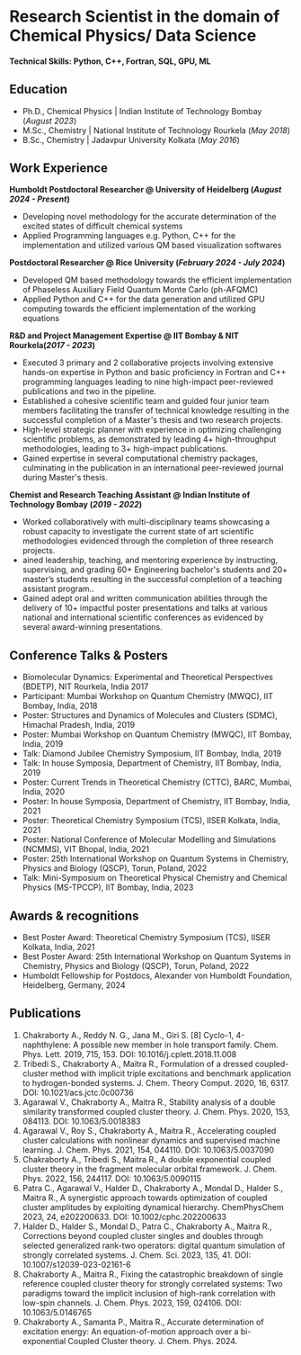 # Research Scientist in the domain of Chemical Physics/ Data Science

#### Technical Skills: Python, C++, Fortran, SQL, GPU, ML

## Education
- Ph.D., Chemical Physics | Indian Institute of Technology Bombay (_August 2023_)								       		
- M.Sc., Chemistry	| National Institute of Technology Rourkela (_May 2018_)	 			        		
- B.Sc., Chemistry | Jadavpur University Kolkata (_May 2016_)

## Work Experience
**Humboldt Postdoctoral Researcher @ University of Heidelberg (_August 2024 - Present_)**
- Developing novel methodology for the accurate determination of the excited states of difficult chemical systems 
- Applied Programming languages e.g. Python, C++ for the implementation and utilized various QM based visualization softwares

**Postdoctoral Researcher @ Rice University (_February 2024 - July 2024_)**
- Developed QM based methodology towards the efficient implementation of Phaseless Auxiliary Field Quantum Monte Carlo (ph-AFQMC)
- Applied Python and C++ for the data generation and utilized GPU computing towards the efficient implementation of the working equations

**R\&D and Project Management Expertise @ IIT Bombay & NIT Rourkela(_2017 - 2023_)**
- Executed 3 primary and 2 collaborative projects involving extensive hands-on expertise in Python and basic proficiency in Fortran and C++ programming languages leading to nine high-impact peer-reviewed publications and two in the pipeline.
- Established a cohesive scientific team and guided four junior team members facilitating the transfer of technical knowledge resulting in the successful completion of a Master's thesis and two research projects.
- High-level strategic planner with experience in optimizing challenging scientific problems, as demonstrated by leading 4+ high-throughput methodologies, leading to 3+ high-impact publications.
- Gained expertise in several computational chemistry packages, culminating in the publication in an international peer-reviewed journal during Master's thesis.

**Chemist and Research Teaching Assistant @ Indian Institute of Technology Bombay (_2019 - 2022_)**
- Worked collaboratively with multi-disciplinary teams showcasing a robust capacity to investigate the current state of art scientific methodologies evidenced through the completion of three research projects.
- ained leadership, teaching, and mentoring experience by instructing, supervising, and grading 60+ Engineering bachelor's students and 20+ master’s students resulting in the successful completion of a teaching assistant program..
-  Gained adept oral and written communication abilities through the delivery of 10+ impactful poster presentations and talks at various national and international scientific conferences as evidenced by several award-winning presentations.

## Conference Talks & Posters
- Biomolecular Dynamics: Experimental and Theoretical Perspectives (BDETP), NIT Rourkela, India 2017 
- Participant: Mumbai Workshop on Quantum Chemistry (MWQC), IIT Bombay, India, 2018
- Poster: Structures and Dynamics of Molecules and Clusters (SDMC), Himachal Pradesh, India, 2019
- Poster: Mumbai Workshop on Quantum Chemistry (MWQC), IIT Bombay, India, 2019
- Talk: Diamond Jubilee Chemistry Symposium, IIT Bombay, India, 2019
- Talk: In house Symposia, Department of Chemistry, IIT Bombay, India, 2019
- Poster: Current Trends in Theoretical Chemistry (CTTC), BARC, Mumbai, India, 2020
- Poster: In house Symposia, Department of Chemistry, IIT Bombay, India, 2021
- Poster: Theoretical Chemistry Symposium (TCS), IISER Kolkata, India, 2021
- Poster: National Conference of Molecular Modelling and Simulations (NCMMS), VIT Bhopal, India, 2021
- Poster: 25th International Workshop on Quantum Systems in Chemistry, Physics and Biology (QSCP), Torun, Poland, 2022
- Talk: Mini-Symposium on Theoretical Physical Chemistry and Chemical Physics (MS-TPCCP), IIT Bombay, India, 2023

## Awards & recognitions
- Best Poster Award: Theoretical Chemistry Symposium (TCS), IISER Kolkata, India, 2021
- Best Poster Award: 25th International Workshop on Quantum Systems in Chemistry, Physics and Biology (QSCP), Torun, Poland, 2022
- Humboldt Fellowship for Postdocs, Alexander von Humboldt Foundation, Heidelberg, Germany, 2024


## Publications
1. Chakraborty A., Reddy N. G., Jana M., Giri S. [8] Cyclo-1, 4-naphthylene: A possible new member in hole transport family. Chem. Phys. Lett. 2019, 715, 153. DOI: 10.1016/j.cplett.2018.11.008
2. Tribedi S., Chakraborty A., Maitra R., Formulation of a dressed coupled-cluster method with implicit triple excitations and benchmark application to hydrogen-bonded systems. J. Chem. Theory Comput. 2020, 16, 6317. DOI: 10.1021/acs.jctc.0c00736
3. Agarawal V., Chakraborty A., Maitra R., Stability analysis of a double similarity transformed coupled cluster theory. J. Chem. Phys. 2020, 153, 084113. DOI: 10.1063/5.0018383
4. Agarawal V., Roy S., Chakraborty A., Maitra R., Accelerating coupled cluster calculations with nonlinear dynamics and supervised machine learning. J. Chem. Phys. 2021, 154, 044110. DOI: 10.1063/5.0037090
5. Chakraborty A., Tribedi S., Maitra R., A double exponential coupled cluster theory in the fragment molecular orbital framework. J. Chem. Phys. 2022, 156, 244117. DOI: 10.1063/5.0090115
6. Patra C., Agarawal V., Halder D., Chakraborty A., Mondal D., Halder S., Maitra R., A synergistic approach towards optimization of coupled cluster amplitudes by exploiting dynamical hierarchy. ChemPhysChem 2023, 24, e202200633. DOI: 10.1002/cphc.202200633
7. Halder D., Halder S., Mondal D., Patra C., Chakraborty A., Maitra R., Corrections beyond coupled cluster singles and doubles through selected generalized rank-two operators: digital quantum simulation of strongly correlated systems. J. Chem. Sci. 2023, 135, 41. DOI: 10.1007/s12039-023-02161-6
8. Chakraborty A., Maitra R., Fixing the catastrophic breakdown of single reference coupled cluster theory for strongly correlated systems: Two paradigms toward the implicit inclusion of high-rank correlation with low-spin channels. J. Chem. Phys. 2023, 159, 024106. DOI: 10.1063/5.0146765
9. Chakraborty A., Samanta P., Maitra R., Accurate determination of excitation energy: An equation-of-motion approach over a bi-exponential Coupled Cluster theory. J. Chem. Phys. 2024.

